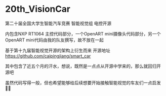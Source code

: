 # 20th_VisionCar

第二十届全国大学生智能汽车竞赛 智能视觉组 电控开源

内包含NXP RT1064 主控代码部分，一个OpenART mini摄像头代码部分，另一个OpenART mini代码由我的队友撰写，故不放在一起

基于第十九届智能视觉开源的架构上衍生而来 开源地址 https://github.com/caipingjiang/smart_car

其中包含了近五个月的汗水，想说，既然是一点点从开源中学来的，那么就回归开源吧

虽然代码写得一般，但也希望能够给后续想要开始接触智能视觉的车友们一点启发🥰🥰




